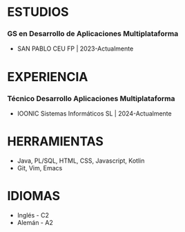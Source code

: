 # ESTUDIOS 

### GS en Desarrollo de Aplicaciones Multiplataforma
* SAN PABLO CEU FP | 2023-Actualmente

# EXPERIENCIA

### Técnico Desarrollo Aplicaciones Multiplataforma
* IOONIC Sistemas Informáticos SL | 2024-Actualmente

# HERRAMIENTAS

* Java, PL/SQL, HTML, CSS, Javascript, Kotlin
* Git, Vim, Emacs

# IDIOMAS

* Inglés - C2
* Alemán - A2
